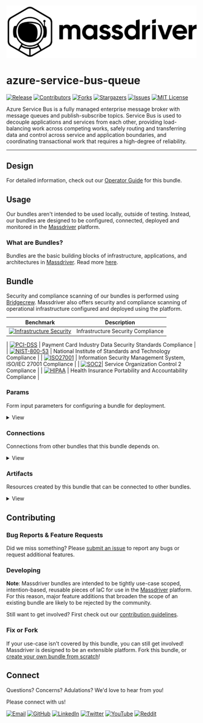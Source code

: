 [![Massdriver][logo]][website]

# azure-service-bus-queue

[![Release][release_shield]][release_url]
[![Contributors][contributors_shield]][contributors_url]
[![Forks][forks_shield]][forks_url]
[![Stargazers][stars_shield]][stars_url]
[![Issues][issues_shield]][issues_url]
[![MIT License][license_shield]][license_url]

Azure Service Bus is a fully managed enterprise message broker with message queues and publish-subscribe topics. Service Bus is used to decouple applications and services from each other, providing load-balancing work across competing works, safely routing and transferring data and control across service and application boundaries, and coordinating transactional work that requires a high-degree of reliability.

---

## Design

For detailed information, check out our [Operator Guide](operator.mdx) for this bundle.

## Usage

Our bundles aren't intended to be used locally, outside of testing. Instead, our bundles are designed to be configured, connected, deployed and monitored in the [Massdriver][website] platform.

### What are Bundles?

Bundles are the basic building blocks of infrastructure, applications, and architectures in [Massdriver][website]. Read more [here](https://docs.massdriver.cloud/concepts/bundles).

## Bundle

<!-- COMPLIANCE:START -->

Security and compliance scanning of our bundles is performed using [Bridgecrew](https://www.bridgecrew.cloud/). Massdriver also offers security and compliance scanning of operational infrastructure configured and deployed using the platform.

| Benchmark                                                                                                                                                                                                                                                       | Description                        |
| --------------------------------------------------------------------------------------------------------------------------------------------------------------------------------------------------------------------------------------------------------------- | ---------------------------------- |
| [![Infrastructure Security](https://www.bridgecrew.cloud/badges/github/massdriver-cloud/azure-service-bus-queue/general)](https://www.bridgecrew.cloud/link/badge?vcs=github&fullRepo=&benchmark=INFRASTRUCTURE+SECURITY) | Infrastructure Security Compliance |

| [![PCI-DSS](https://www.bridgecrew.cloud/badges/github/massdriver-cloud/azure-service-bus-queue/pci>)](https://www.bridgecrew.cloud/link/badge?vcs=github&fullRepo=&benchmark=PCI-DSS+V3.2) | Payment Card Industry Data Security Standards Compliance |
| [![NIST-800-53](https://www.bridgecrew.cloud/badges/github/massdriver-cloud/azure-service-bus-queue/nist>)](https://www.bridgecrew.cloud/link/badge?vcs=github&fullRepo=&benchmark=NIST-800-53) | National Institute of Standards and Technology Compliance |
| [![ISO27001](https://www.bridgecrew.cloud/badges/github/massdriver-cloud/azure-service-bus-queue/iso>)](https://www.bridgecrew.cloud/link/badge?vcs=github&fullRepo=&benchmark=ISO27001) | Information Security Management System, ISO/IEC 27001 Compliance |
| [![SOC2](https://www.bridgecrew.cloud/badges/github/massdriver-cloud/azure-service-bus-queue/soc2>)](https://www.bridgecrew.cloud/link/badge?vcs=github&fullRepo=&benchmark=SOC2)| Service Organization Control 2 Compliance |
| [![HIPAA](https://www.bridgecrew.cloud/badges/github/massdriver-cloud/azure-service-bus-queue/hipaa>)](https://www.bridgecrew.cloud/link/badge?vcs=github&fullRepo=&benchmark=HIPAA) | Health Insurance Portability and Accountability Compliance |

<!-- COMPLIANCE:END -->

### Params

Form input parameters for configuring a bundle for deployment.

<details>
<summary>View</summary>

<!-- PARAMS:START -->
## Properties

- **`monitoring`** *(object)*
  - **`mode`** *(string)*: Enable and customize Function App metric alarms. Default: `AUTOMATED`.
    - **One of**
      - Automated
      - Custom
      - Disabled
- **`queue`** *(object)*: Configure the Service Bus Queue.
  - **`batched_operations`** *(boolean)*: Enable server-side batched operations for the Service Bus Queue. Default: `True`.
  - **`duplicate_detection`** *(boolean)*: Enable duplicate detection for the Service Bus Queue. Default: `False`.
  - **`session`** *(boolean)*: Requires queue sessions that guarantee first-in-first-out delivery of messages. **Cannot be changed after the resource is created.**. Default: `False`.
- **`service`** *(object)*: Configure the Service Bus Namespace.
  - **`region`** *(string)*: Select the Azure region you'd like to provision your Azure Service Bus in. **Cannot be changed after the resource is created.**.
  - **`sku`** *(string)*: Select your desired SKU tier for the Service Bus Namespace. **Cannot be changed after the resource is created.**. Must be one of: `['Basic', 'Standard', 'Premium']`. Default: `Standard`.
## Examples

  ```json
  {
      "__name": "Development",
      "service": {
          "sku": "Basic"
      }
  }
  ```

  ```json
  {
      "__name": "Production",
      "service": {
          "sku": "Standard"
      }
  }
  ```

<!-- PARAMS:END -->

</details>

### Connections

Connections from other bundles that this bundle depends on.

<details>
<summary>View</summary>

<!-- CONNECTIONS:START -->
## Properties

- **`azure_service_principal`** *(object)*: . Cannot contain additional properties.
  - **`data`** *(object)*
    - **`client_id`** *(string)*: A valid UUID field.

      Examples:
      ```json
      "123xyz99-ab34-56cd-e7f8-456abc1q2w3e"
      ```

    - **`client_secret`** *(string)*
    - **`subscription_id`** *(string)*: A valid UUID field.

      Examples:
      ```json
      "123xyz99-ab34-56cd-e7f8-456abc1q2w3e"
      ```

    - **`tenant_id`** *(string)*: A valid UUID field.

      Examples:
      ```json
      "123xyz99-ab34-56cd-e7f8-456abc1q2w3e"
      ```

  - **`specs`** *(object)*
<!-- CONNECTIONS:END -->

</details>

### Artifacts

Resources created by this bundle that can be connected to other bundles.

<details>
<summary>View</summary>

<!-- ARTIFACTS:START -->
## Properties

- **`azure_service_bus_queue`** *(object)*: . Cannot contain additional properties.
  - **`data`** *(object)*
    - **`infrastructure`** *(object)*
      - **`ari`** *(string)*: Azure Resource ID.

        Examples:
        ```json
        "/subscriptions/12345678-1234-1234-abcd-1234567890ab/resourceGroups/resource-group-name/providers/Microsoft.Network/virtualNetworks/network-name"
        ```

      - **`endpoint`** *(string)*: Azure Service Bus endpoint and port. Cannot contain additional properties.

        Examples:
        ```json
        "https://local-dev-queues-0001.servicebus.windows.net:443/"
        ```

        ```json
        "sb://local-dev-queues-0001.servicebus.windows.net"
        ```

    - **`security`** *(object)*: Azure Security Configuration. Cannot contain additional properties.
      - **`iam`** *(object)*: IAM Roles And Scopes. Cannot contain additional properties.
        - **`^[a-z]+[a-z_]*[a-z]$`** *(object)*
          - **`role`**: Azure Role.

            Examples:
            ```json
            "Storage Blob Data Reader"
            ```

          - **`scope`** *(string)*: Azure IAM Scope.
  - **`specs`** *(object)*
    - **`azure`** *(object)*: .
      - **`region`** *(string)*: Select the Azure region you'd like to provision your resources in.
<!-- ARTIFACTS:END -->

</details>

## Contributing

<!-- CONTRIBUTING:START -->

### Bug Reports & Feature Requests

Did we miss something? Please [submit an issue](https://github.com/massdriver-cloud/azure-service-bus-queue/issues>) to report any bugs or request additional features.

### Developing

**Note**: Massdriver bundles are intended to be tightly use-case scoped, intention-based, reusable pieces of IaC for use in the [Massdriver][website] platform. For this reason, major feature additions that broaden the scope of an existing bundle are likely to be rejected by the community.

Still want to get involved? First check out our [contribution guidelines](https://docs.massdriver.cloud/bundles/contributing).

### Fix or Fork

If your use-case isn't covered by this bundle, you can still get involved! Massdriver is designed to be an extensible platform. Fork this bundle, or [create your own bundle from scratch](https://docs.massdriver.cloud/bundles/development)!

<!-- CONTRIBUTING:END -->

## Connect

<!-- CONNECT:START -->

Questions? Concerns? Adulations? We'd love to hear from you!

Please connect with us!

[![Email][email_shield]][email_url]
[![GitHub][github_shield]][github_url]
[![LinkedIn][linkedin_shield]][linkedin_url]
[![Twitter][twitter_shield]][twitter_url]
[![YouTube][youtube_shield]][youtube_url]
[![Reddit][reddit_shield]][reddit_url]


<!-- markdownlint-disable -->

[logo]: https://raw.githubusercontent.com/massdriver-cloud/docs/main/static/img/logo-with-logotype-horizontal-400x110.svg

[docs]: https://docs.massdriver.cloud?utm_source=azure-service-bus-queue&utm_medium=azure-service-bus-queue&utm_campaign=azure-service-bus-queue&utm_content=azure-service-bus-queue
[website]: https://www.massdriver.cloud?utm_source=azure-service-bus-queue&utm_medium=azure-service-bus-queue&utm_campaign=azure-service-bus-queue&utm_content=azure-service-bus-queue
[github]: https://github.com/massdriver-cloud
[linkedin]: https://www.linkedin.com/company/massdriver/

[contributors_shield]: https://img.shields.io/github/contributors/massdriver-cloud/azure-service-bus-queue.svg?style=for-the-badge>
[contributors_url]: https://github.com/massdriver-cloud/azure-service-bus-queue/graphs/contributors>
[forks_shield]: https://img.shields.io/github/forks/massdriver-cloud/azure-service-bus-queue.svg?style=for-the-badge>
[forks_url]: https://github.com/massdriver-cloud/azure-service-bus-queue/network/members>
[stars_shield]: https://img.shields.io/github/stars/massdriver-cloud/azure-service-bus-queue.svg?style=for-the-badge>
[stars_url]: https://github.com/massdriver-cloud/azure-service-bus-queue/stargazers>
[issues_shield]: https://img.shields.io/github/issues/massdriver-cloud/azure-service-bus-queue.svg?style=for-the-badge>
[issues_url]: https://github.com/massdriver-cloud/azure-service-bus-queue/issues>
[release_url]: https://github.com/massdriver-cloud/azure-service-bus-queue/releases/latest>
[release_shield]: https://img.shields.io/github/release/massdriver-cloud/azure-service-bus-queue.svg?style=for-the-badge>
[license_shield]: https://img.shields.io/github/license/massdriver-cloud/azure-service-bus-queue.svg?style=for-the-badge>
[license_url]: https://github.com/massdriver-cloud/azure-service-bus-queue/blob/main/LICENSE>

[email_url]: mailto:support@massdriver.cloud
[email_shield]: https://img.shields.io/badge/email-Massdriver-black.svg?style=for-the-badge&logo=mail.ru&color=000000
[github_url]: mailto:support@massdriver.cloud
[github_shield]: https://img.shields.io/badge/follow-Github-black.svg?style=for-the-badge&logo=github&color=181717
[linkedin_url]: https://linkedin.com/in/massdriver-cloud
[linkedin_shield]: https://img.shields.io/badge/follow-LinkedIn-black.svg?style=for-the-badge&logo=linkedin&color=0A66C2
[twitter_url]: https://twitter.com/massdriver
[twitter_shield]: https://img.shields.io/badge/follow-Twitter-black.svg?style=for-the-badge&logo=twitter&color=1DA1F2
[youtube_url]: https://www.youtube.com/channel/UCfj8P7MJcdlem2DJpvymtaQ
[youtube_shield]: https://img.shields.io/badge/subscribe-Youtube-black.svg?style=for-the-badge&logo=youtube&color=FF0000
[reddit_url]: https://www.reddit.com/r/massdriver
[reddit_shield]: https://img.shields.io/badge/subscribe-Reddit-black.svg?style=for-the-badge&logo=reddit&color=FF4500

<!-- markdownlint-restore -->

<!-- CONNECT:END -->
